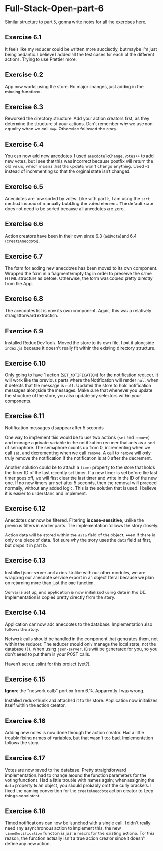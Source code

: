 # Full-Stack-Open-part-6
Similar structure to part 5, gonna write notes for all the exercises here.

## Exercise 6.1
It feels like my reducer could be written more succinctly, but maybe I'm just being pedantic. I believe I added all the test cases for each of the different actions. Trying to use Prettier more.

## Exercise 6.2
App now works using the store. No major changes, just adding in the missing functions.

## Exercise 6.3
Reworked the directory structure. Add your action creators first, as they determine the structure of your actions. Don't remember why we use non-equality when we call `map`. Otherwise followed the story.

## Exercise 6.4
You can now add new anecdotes. I used `anecdoteToChange.votes++` to add new votes, but I see that this was incorrect because postfix will return the old value, which means that the update won't change anything. Used `+1` instead of incrementing so that the orginal state isn't changed.

## Exercise 6.5
Anecdotes are now sorted by votes. Like with part 5, I am using the `sort` method instead of manually bubbling the voted element. The default state does not need to be sorted because all anecdotes are zero.

## Exercise 6.6
Action creators have been in their own since 6.3 (`addVote`)and 6.4 (`createAnecdote`).

## Exercise 6.7
The form for adding new anecdotes has been moved to its own component. Wrapped the form in a fragment/empty tag in order to preserve the same HTML structure as before. Otherwise, the form was copied pretty directly from the App.

## Exercise 6.8
The anecdotes list is now its own component. Again, this was a relatively straightforward extraction.

## Exercise 6.9
Installed Redux DevTools. Moved the store to its own file. I put it alongside `index.js` because it doesn't really fit within the existing directory structure.

## Exercise 6.10
Only going to have 1 action (`SET_NOTIFICATION`) for the notification reducer. It will work like the previous parts where the Notification will render `null` when it detects that the message is `null`. Updated the store to hold notification messages alongside the messages. Make sure that whenever you update the structure of the store, you also update any selectors within your components. 

## Exercise 6.11
Notification messages disappear after 5 seconds

One way to implement this would be to use two actions (`set` and `remove`) and manage a private variable in the notification reducer that acts as a sort of semaphore. The semaphore counts up from 0, incrementing when we call `set`, and decrementing when we call `remove`. A call to `remove` will only truly remove the notification if the notification is at 0 after the decrement.

Another solution could be to attach a `timer` property to the store that holds the timer ID of the last recently set timer. If a new timer is set before the last timer goes off, we will first clear the last timer and write in the ID of the new one. If no new timers are set after 5 seconds, then the removal will proceed normally, without any added logic. This is the solution that is used. I believe it is easier to understand and implement.

## Exercise 6.12
Anecdotes can now be filtered. Filtering **is case-sensitive**, unlike the previous filters in earlier parts. The implementation follows the story closely.

Action data will be stored within the `data` field of the object, even if there is only one piece of data. Not sure why the story uses the `data` field at first, but drops it in part b.

## Exercise 6.13
Installed json-server and axios. Unlike with our other modules, we are wrapping our anecdote service export in an object literal because we plan on returning more than just the one function.

Server is set up, and application is now initialized using data in the DB. Implementation is copied pretty directly from the story.

## Exercise 6.14
Application can now add anecdotes to the database. Implementation also follows the story.

Network calls should be handled in the component that generates them, not within the reducer. The reducer should only manage the local state, not the database (?). When using `json-server`, IDs will be generated for you, so you don't need to put them in your POST calls.

Haven't set up eslint for this project (yet?).

## Exercise 6.15
**Ignore** the "network calls" portion from 6.14. Apparently I was wrong.

Installed redux-thunk and attached it to the store. Application now initializes itself within the action creator.

## Exercise 6.16
Adding new notes is now done through the action creator. Had a little trouble fixing names of variables, but that wasn't too bad. Implementation follows the story.

## Exercise 6.17
Votes are now saved to the database. Pretty straightforward implementation, had to change around the function parameters for the voting functions. Had a little trouble with names again; when assigning the `data` property to an object, you should probably omit the curly brackets. I fixed the naming convention for the `createAnecdote` action creator to keep things consistent.

## Exercise 6.18
Timed notifications can now be launched with a single call. I didn't really need any asynchronous action to implement this, the new `timedNotification` function is just a macro for the existing actions. For this reason, the function actually isn't a true action creator since it doesn't define any new action.